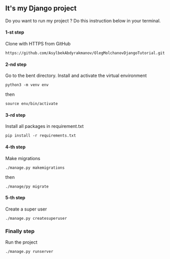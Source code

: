 ## It's my Django project

Do you want to run my project ?
Do this instruction below in your terminal.

#### 1-st step
Clone with HTTPS from GitHub
```
https://github.com/AsylbekAbdyrakmanov/OlegMolchanovDjangoTutorial.git
```
#### 2-nd step
Go to the bent directory. Install and activate the virtual environment

```
python3 -m venv env
```
then
```
source env/bin/activate
```

#### 3-rd step

Install all packages in  requirement.txt

```
pip install -r requirements.txt
```

#### 4-th step
Make migrations 
```
./manage.py makemigrations
```
then
```
./manage/py migrate
```
#### 5-th step
Create a super user
```
./manage.py createsuperuser
```
### Finally step
Run the project

```
./manage.py runserver
```


